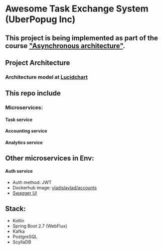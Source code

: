 # Awesome Task Exchange System (UberPopug Inc) 

## This project is being implemented as part of the course ["Asynchronous architecture"](https://education.borshev.com/architecture).

## Project Architecture
### Architecture model at [Lucidchart](https://lucid.app/lucidchart/c32a05dd-e090-4489-81fe-98d0600d09f5/edit?invitationId=inv_a674f76b-7bcc-4917-ab5f-ea76981a37ce#)


## This repo include 
### Microservices:
#### Task service
#### Accounting service 
#### Analytics service


## Other microservices in Env:
#### Auth service
* Auth method: JWT
* Dockerhub image: [vladislavlad/accounts](https://hub.docker.com/repository/docker/vladislavlad/accounts)
* [Swagger UI](http://localhost:8080/swagger-ui.html)

## Stack:
* Kotlin
* Spring Boot 2.7 (WebFlux)
* Kafka
* PostgreSQL
* ScyllaDB
